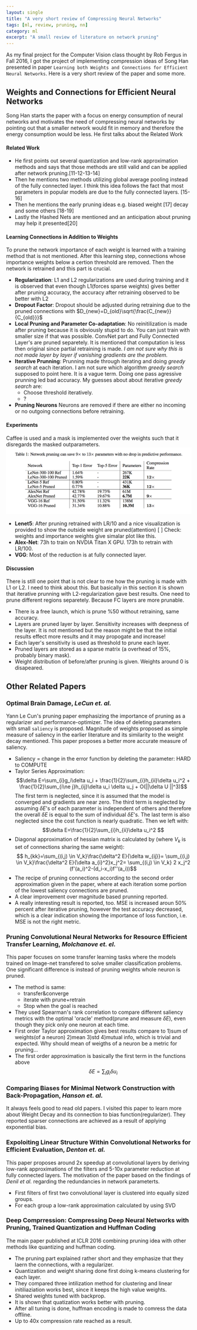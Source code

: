 ```yaml
---
layout: single
title: "A very short review of Compressing Neural Networks"
tags: [ml, review, pruning, nn]
category: ml
excerpt: "A small review of literature on network pruning"
---
```


As my final project for the Computer Vision class thought by Rob Fergus in Fall 2016, I got the project of implementing compression ideas of Song Han presented in paper `Learning both Weights and Connections for Efficient Neural Networks`. Here is a very short review of the paper and some more.

## Weights and Connections for Efficient Neural Networks
Song Han starts the paper with a focus on energy consumption of neural networks and motivates the need of compressing neural networks by pointing out that a smaller network would fit in memory and therefore the energy consumption would be less. He first talks about the Related Work

#### Related Work
- He first points out several quantization and low-rank approximation methods and says that those methods are still valid and can be applied after network pruning.[11-12-13-14]
- Then he mentions two methods utilizing global average pooling instead of the fully connected layer. I think this idea follows the fact that most parameters in popular models are due to the fully connected layers. [15-16]
- Then he mentions the early pruning ideas e.g. biased weight [17] decay and some others [18-19]
- Lastly the Hashed Nets are mentioned and an anticipation about pruning may help it presented[20]

#### Learning Connections in Addition to Weights
To prune the network importance of each weight is learned with a training method that is not mentioned. After this learning step, connections whose importance weights below a certion threshold are removed. Then the network is retrained and this part is crucial. 

- __Regularization__: L1 and L2 regularizations are used during training and it is observed that even though L1(forces sparse weights) gives better after pruning accuracy, the accuracy after retraining observed to be better with L2
- __Dropout Factor__: Dropout should be adjusted during retraining due to the pruned connections with $D_{new}=D_{old}\sqrt{\frac{C_{new}}{C_{old}}}$
- __Local Pruning and Parameter Co-adaptation__: No reinitilization is made after pruning because it is obviously stupid to do. You can just train with smaller size if that was possible. ConvNet part and Fully Connected Layer's are pruned separetely. It is mentioned that computation is less then original since partial retraining is made. _I am not sure why this is not made layer by layer if vanishing gradients are the problem._
- __Iterative Prunning__: Prunning made through iterating and doing _greedy search_ at each iteration. I am not sure which algorithm _greedy search_ supposed to point here. It is a vague term. Doing one pass agressive prunning led bad accuracy. 
  My guesses about about iterative _greedy search_ are:
  - Choose threshold iteratively. 
  - ?
- __Pruning Neurons__ Neurons are removed if there are either no incoming or no outgoing connections before retraining.

#### Experiments
Caffee is used and a mask is implemented over the weights such that it disregards the masked outparameters.
![pruning](/assets/images/network_pruning/pruning.jpg)

- __Lenet5__: After pruning retrained with LR/10 and a nice visualization is provided to show the outside weight are pruned(attention) 
  [ ] Check: weights and importance weights give simalar plot like this.
- __Alex-Net__: 73h to train on NVDIA Titan X GPU. 173h to retrain with LR/100.
- __VGG__: Most of the reduction is at fully connected layer.

#### Discussion
There is still one point that is not clear to me how the pruning is made with L1 or L2. I need to think about this. But basically in this section it is shown that iterative prunning with L2-regularization gave best results. One need to prune different regions separetely. Because FC layers are more prunable. 

- There is a free launch, which is prune %50 without retraining, same accuracy.
- Layers are pruned layer by layer. Sensitivity increases with deepness of the layer. It is not mentioned but the reason might be that the initial results effect more results and it may propogate and increase! 
- Each layer's sensitivity is used as threshold to prune each layer.
- Pruned layers are stored as a sparse matrix (a overhead of 15%, probably binary mask).
- Weight distribution of before/after pruning is given. Weights around 0 is disapeared. 

## Other Related Papers

### Optimal Brain Damage, *LeCun et. al.*
Yann Le Cun's pruning paper emphasizing the importance of pruning as a regularizer and performance-optimizer. The idea of deleting parameters with small `saliency` is proposed. Magnitude of weights proposed as simple measure of saliency in the earlier literature and its similarity to the weight decay mentioned. This paper proposes a better more accurate measure of saliency. 

- Saliency = change in the error function by deleting the parameter: HARD to COMPUTE
- Taylor Series Approximation: 
$$\delta E=\sum_{i}g_i\delta u_i + \frac{1}{2}\sum_{i}h_{ii}\delta u_i^2 + \frac{1}{2}\sum_{i\ne j}h_{ij}\delta u_i \delta u_j + O(||\delta U ||^3)$$
The first term is neglected, since it is assumed that the model is converged and gradients are near zero. The third term is neglected by assuming $\delta E$'s of each parameter is independent of others and therefore the overall $\delta E$ is equal to the sum of individual $\delta E$'s. The last term is also neglected since the cost function is nearly quadratic. Then we left with:
$$\delta E=\frac{1}{2}\sum_{i}h_{ii}\delta u_i^2 $$
- Diagonal approximation of hessian matrix is calculated by (where $V_k$ is set of connections sharing the same weight):
$$ h_{kk}=\sum_{(i,j) \in V_k}\frac{\delta^2 E}{\delta w_{ij}}=
\sum_{(i,j) \in V_k}\frac{\delta^2 E}{\delta a_{i}^2}x_j^2=
\sum_{(i,j) \in V_k} 2 x_j^2 (f'(a_i)^2-(d_i-x_i)f''(a_i))$$
- The recipe of pruning connections according to the second order approximation given in the paper, where at each iteration some portion of the lowest saliency connections are pruned.
- A clear improvement over magnitude based prunning reported.
- A really interesting result is reported, too. MSE is increased aroun 50% percent after iterative pruning, however the test accuracy decreased, which is a clear indication showing the importance of loss function, i.e. MSE is not the right metric.

### Pruning Convolutional Neural Networks for Resource Efficient Transfer Learning, *Molchanove et. el.*
This paper focuses on some transfer learning tasks where the models trained on Image-net transfered to solve smaller classification problems. One significant difference is instead of pruning weights whole neuron is pruned.
- The method is same: 
    - transfer&converge
    - iterate with prune+retrain
    - Stop when the goal is reached
- They used Spearman's rank correlation to compare different saliency metrics with the optimal 'oracle' method(prune and measure $\delta E$), even though they pick only one neuron at each time.
- First order Taylor approximation gives best results compare to 1)sum of weights(of a neuron) 2)mean 3)std 4)mutual info, which is trivial and expected. Why should mean of weigths of a neuron be a metric for pruning... 
- The first order approximation is basically the first term in the functions above 
$$\delta E=\sum_{i}g_i\delta u_i$$

### Comparing Biases for Minimal Network Construction with Back-Propagation, *Hanson et. al.*
It always feels good to read old papers. I visited this paper to learn more about Weight Decay and its connection to bias function(regularizer). They reported sparser connections are achieved as a result of applying exponential bias. 

### Expoloiting Linear Structure Within Convolutional Networks for Efficient Evaluation, *Denton et. al.*
This paper proposes around 2x speedup at convolutional layers by deriving low-rank approximations of the filters and 5-10x parameter reduction at fully connected layers. The motivation of the paper based on the findings of *Denil et al.* regarding the redundancies in network parameterts.

- First filters of first two convolutional layer is clustered into equally sized groups.
- For each group a low-rank approximation calculated by using SVD 

### Deep Comprression: Compressing Deep Neural Networks with Pruning, Trained Quantization and Huffman Coding
The main paper published at ICLR 2016 combining pruning idea with other methods like quantizing and huffman coding.

- The pruning part explained rather short and they emphasize that they laern the connections, with a regularizer. 
- Quantization and weight sharing done first doing k-means clustering for each layer.
- They compared three intilization method for clustering and linear initiliaziation works best, since it keeps the high value weights.
- Shared weights tuned with backprop.
- It is shown that quatization works better with pruning.
- After all tuning is done, huffman encoding is made to comress the data offline.
- Up to 40x compression rate reached as a result. 
